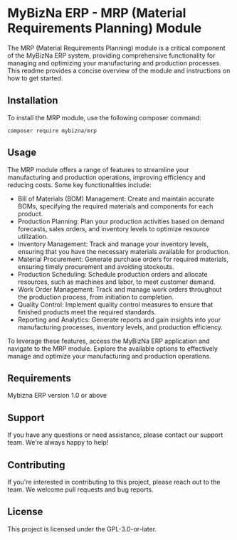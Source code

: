 # MyBizNa ERP - MRP (Material Requirements Planning) Module
The MRP (Material Requirements Planning) module is a critical component of the MyBizNa ERP system, providing comprehensive functionality for managing and optimizing your manufacturing and production processes. This readme provides a concise overview of the module and instructions on how to get started.

## Installation 
To install the MRP module, use the following composer command:
```
composer require mybizna/mrp
```

## Usage
The MRP module offers a range of features to streamline your manufacturing and production operations, improving efficiency and reducing costs. Some key functionalities include:

 - Bill of Materials (BOM) Management: Create and maintain accurate BOMs, specifying the required materials and components for each product.
 - Production Planning: Plan your production activities based on demand forecasts, sales orders, and inventory levels to optimize resource utilization.
 - Inventory Management: Track and manage your inventory levels, ensuring that you have the necessary materials available for production.
 - Material Procurement: Generate purchase orders for required materials, ensuring timely procurement and avoiding stockouts.
 - Production Scheduling: Schedule production orders and allocate resources, such as machines and labor, to meet customer demand.
 - Work Order Management: Track and manage work orders throughout the production process, from initiation to completion.
 - Quality Control: Implement quality control measures to ensure that finished products meet the required standards.
 - Reporting and Analytics: Generate reports and gain insights into your manufacturing processes, inventory levels, and production efficiency.

To leverage these features, access the MyBizNa ERP application and navigate to the MRP module. Explore the available options to effectively manage and optimize your manufacturing and production operations.

## Requirements
Mybizna ERP version 1.0 or above

## Support
If you have any questions or need assistance, please contact our support team. We're always happy to help!

## Contributing
If you're interested in contributing to this project, please reach out to the team. We welcome pull requests and bug reports.

## License
This project is licensed under the GPL-3.0-or-later.
